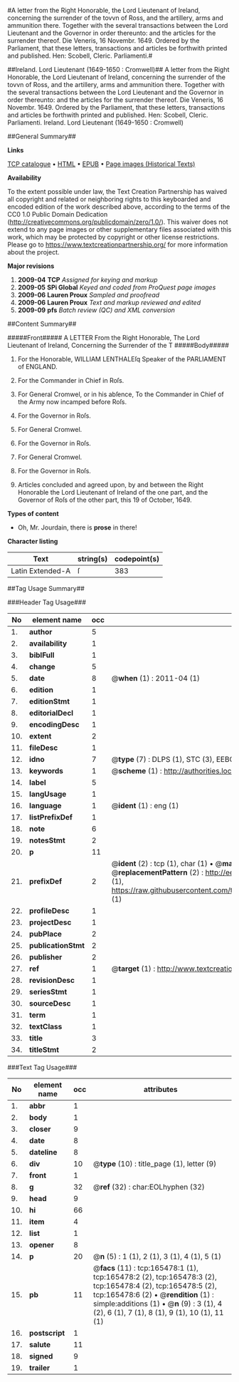#A letter from the Right Honorable, the Lord Lieutenant of Ireland, concerning the surrender of the tovvn of Ross, and the artillery, arms and ammunition there. Together with the several transactions between the Lord Lieutenant and the Governor in order thereunto: and the articles for the surrender thereof. Die Veneris, 16 Novembr. 1649. Ordered by the Parliament, that these letters, transactions and articles be forthwith printed and published. Hen: Scobell, Cleric. Parliamenti.#

##Ireland. Lord Lieutenant (1649-1650 : Cromwell)##
A letter from the Right Honorable, the Lord Lieutenant of Ireland, concerning the surrender of the tovvn of Ross, and the artillery, arms and ammunition there. Together with the several transactions between the Lord Lieutenant and the Governor in order thereunto: and the articles for the surrender thereof. Die Veneris, 16 Novembr. 1649. Ordered by the Parliament, that these letters, transactions and articles be forthwith printed and published. Hen: Scobell, Cleric. Parliamenti.
Ireland. Lord Lieutenant (1649-1650 : Cromwell)

##General Summary##

**Links**

[TCP catalogue](http://www.ota.ox.ac.uk/tcp/)  • 
[HTML](http://tei.it.ox.ac.uk/tcp/Texts-HTML/free/A80/A80925.html)  • 
[EPUB](http://tei.it.ox.ac.uk/tcp/Texts-EPUB/free/A80/A80925.epub) • 
[Page images (Historical Texts)](https://historicaltexts.jisc.ac.uk/eebo-99865364e)

**Availability**

To the extent possible under law, the Text Creation Partnership has waived all copyright and related or neighboring rights to this keyboarded and encoded edition of the work described above, according to the terms of the CC0 1.0 Public Domain Dedication (http://creativecommons.org/publicdomain/zero/1.0/). This waiver does not extend to any page images or other supplementary files associated with this work, which may be protected by copyright or other license restrictions. Please go to https://www.textcreationpartnership.org/ for more information about the project.

**Major revisions**

1. __2009-04__ __TCP__ *Assigned for keying and markup*
1. __2009-05__ __SPi Global__ *Keyed and coded from ProQuest page images*
1. __2009-06__ __Lauren Proux__ *Sampled and proofread*
1. __2009-06__ __Lauren Proux__ *Text and markup reviewed and edited*
1. __2009-09__ __pfs__ *Batch review (QC) and XML conversion*

##Content Summary##

#####Front#####
A LETTER From the Right Honorable, The Lord Lieutenant of Ireland, Concerning the Surrender of the T
#####Body#####

1. For the Honorable, WILLIAM LENTHALEſq Speaker of the PARLIAMENT of ENGLAND.

1. For the Commander in Chief in Roſs.

1. For General Cromwel, or in his abſence, To the Commander in Chief of the Army now incamped before Roſs.

1. For the Governor in Roſs.

1. For General Cromwel.

1. For the Governor in Roſs.

1. For General Cromwel.

1. For the Governor in Roſs.

1. Articles concluded and agreed upon, by and between the Right Honorable the Lord Lieutenant of Ireland of the one part, and the Governor of Roſs of the other part, this 19 of October, 1649.

**Types of content**

  * Oh, Mr. Jourdain, there is **prose** in there!

**Character listing**


|Text|string(s)|codepoint(s)|
|---|---|---|
|Latin Extended-A|ſ|383|

##Tag Usage Summary##

###Header Tag Usage###

|No|element name|occ|attributes|
|---|---|---|---|
|1.|__author__|5||
|2.|__availability__|1||
|3.|__biblFull__|1||
|4.|__change__|5||
|5.|__date__|8| @__when__ (1) : 2011-04 (1)|
|6.|__edition__|1||
|7.|__editionStmt__|1||
|8.|__editorialDecl__|1||
|9.|__encodingDesc__|1||
|10.|__extent__|2||
|11.|__fileDesc__|1||
|12.|__idno__|7| @__type__ (7) : DLPS (1), STC (3), EEBO-CITATION (1), PROQUEST (1), VID (1)|
|13.|__keywords__|1| @__scheme__ (1) : http://authorities.loc.gov/ (1)|
|14.|__label__|5||
|15.|__langUsage__|1||
|16.|__language__|1| @__ident__ (1) : eng (1)|
|17.|__listPrefixDef__|1||
|18.|__note__|6||
|19.|__notesStmt__|2||
|20.|__p__|11||
|21.|__prefixDef__|2| @__ident__ (2) : tcp (1), char (1)  •  @__matchPattern__ (2) : ([0-9\-]+):([0-9IVX]+) (1), (.+) (1)  •  @__replacementPattern__ (2) : http://eebo.chadwyck.com/downloadtiff?vid=$1&page=$2 (1), https://raw.githubusercontent.com/textcreationpartnership/Texts/master/tcpchars.xml#$1 (1)|
|22.|__profileDesc__|1||
|23.|__projectDesc__|1||
|24.|__pubPlace__|2||
|25.|__publicationStmt__|2||
|26.|__publisher__|2||
|27.|__ref__|1| @__target__ (1) : http://www.textcreationpartnership.org/docs/. (1)|
|28.|__revisionDesc__|1||
|29.|__seriesStmt__|1||
|30.|__sourceDesc__|1||
|31.|__term__|1||
|32.|__textClass__|1||
|33.|__title__|3||
|34.|__titleStmt__|2||


###Text Tag Usage###

|No|element name|occ|attributes|
|---|---|---|---|
|1.|__abbr__|1||
|2.|__body__|1||
|3.|__closer__|9||
|4.|__date__|8||
|5.|__dateline__|8||
|6.|__div__|10| @__type__ (10) : title_page (1), letter (9)|
|7.|__front__|1||
|8.|__g__|32| @__ref__ (32) : char:EOLhyphen (32)|
|9.|__head__|9||
|10.|__hi__|66||
|11.|__item__|4||
|12.|__list__|1||
|13.|__opener__|8||
|14.|__p__|20| @__n__ (5) : 1 (1), 2 (1), 3 (1), 4 (1), 5 (1)|
|15.|__pb__|11| @__facs__ (11) : tcp:165478:1 (1), tcp:165478:2 (2), tcp:165478:3 (2), tcp:165478:4 (2), tcp:165478:5 (2), tcp:165478:6 (2)  •  @__rendition__ (1) : simple:additions (1)  •  @__n__ (9) : 3 (1), 4 (2), 6 (1), 7 (1), 8 (1), 9 (1), 10 (1), 11 (1)|
|16.|__postscript__|1||
|17.|__salute__|11||
|18.|__signed__|9||
|19.|__trailer__|1||
